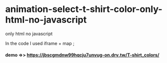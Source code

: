 # animation-select-t-shirt-color-only-html-no-javascript 
only html no javascript

In the code I used iframe + map ;

#### demo =>>  https://jbscgmdnw99hqcju7unvug-on.drv.tw/T-shirt_colors/


